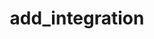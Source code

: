 ---
title: add_integration
category: method
signature: 'add_integration( $id, $options = "" )'
synopsis: Adds a palette integration

returns:
  -
    type: boolean
    description: Returns true on success, false if an integration with the given id is already added or any of the options are incomplete

arguments:
  -
    name: id
    type: string
    description: unique identifier
  -
    name: options
    type: string|array
    default: '""'
    description: See further down for available options

options:
  -
    name: "name"
    type: "string"
    default: "id"
    description: The name for display. Defaults to the id with the first character capitalized
  -
    name: "enabled"
    type: "boolean|callback"
    default: "true"
    description: A check whether the integration is enabled. Can be a boolean or a callback
  -
    name: "palette"
    type: "callback"
    description: If the integration is active this callback is called during init
  -
    name: "alpha"
    type: "boolean"
    default: "false"
    description: If true this integration supports alpha/transparency
  -
    name: "form"
    type: "callback"
    default: "null"
    description: If set this callback is used to generate form fields on the settings page

see:
  -
    path: _guides/integration.md
---